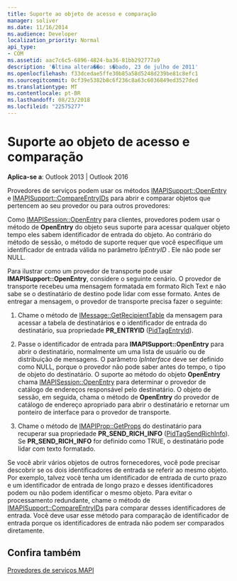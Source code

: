 ```yaml
---
title: Suporte ao objeto de acesso e comparação
manager: soliver
ms.date: 11/16/2014
ms.audience: Developer
localization_priority: Normal
api_type:
- COM
ms.assetid: aac7c6c5-6896-4824-ba36-81bb292777a9
description: '�ltima altera��o: s�bado, 23 de julho de 2011'
ms.openlocfilehash: f33dcedae5ffe30b85a58d5248d239be81c8efc1
ms.sourcegitcommit: 0cf39e5382b8c6f236c8a63c6036849ed3527ded
ms.translationtype: MT
ms.contentlocale: pt-BR
ms.lasthandoff: 08/23/2018
ms.locfileid: "22575277"
---
```

# <a name="supporting-object-access-and-comparison"></a>Suporte ao objeto de acesso e comparação

  
  
**Aplica-se a**: Outlook 2013 | Outlook 2016 
  
Provedores de serviços podem usar os métodos [IMAPISupport::OpenEntry](imapisupport-openentry.md) e [IMAPISupport::CompareEntryIDs](imapisupport-compareentryids.md) para abrir e comparar objetos que pertencem ao seu provedor ou para outros provedores: 
  
Como [IMAPISession::OpenEntry](imapisession-openentry.md) para clientes, provedores podem usar o método de **OpenEntry** do objeto seus suporte para acessar qualquer objeto tempo eles sabem identificador de entrada do objeto. Ao contrário do método de sessão, o método de suporte requer que você especifique um identificador de entrada válida no parâmetro _lpEntryID_ . Ele não pode ser NULL. 
  
Para ilustrar como um provedor de transporte pode usar **IMAPISupport::OpenEntry**, considere o seguinte cenário. O provedor de transporte recebeu uma mensagem formatada em formato Rich Text e não sabe se o destinatário de destino pode lidar com esse formato. Antes de entregar a mensagem, o provedor de transporte precisa fazer o seguinte:
  
1. Chame o método de [IMessage::GetRecipientTable](imessage-getrecipienttable.md) da mensagem para acessar a tabela de destinatários e o identificador de entrada do destinatário, sua propriedade **PR_ENTRYID** ([PidTagEntryId](pidtagentryid-canonical-property.md)).
    
2. Passe o identificador de entrada para **IMAPISupport::OpenEntry** para abrir o destinatário, normalmente um uma lista de usuário ou de distribuição de mensagens. O parâmetro _lpInterface_ deve ser definido como NULL, porque o provedor não pode saber antes do tempo, o tipo de objeto do destinatário. O suporte ao método do objeto **OpenEntry** chama [IMAPISession::OpenEntry](imapisession-openentry.md) para determinar o provedor de catálogo de endereços responsável pelo destinatário. O objeto de sessão, em seguida, chama o método de **OpenEntry** do provedor de catálogo de endereço apropriado para abrir o destinatário e retornar um ponteiro de interface para o provedor de transporte. 
    
3. Chame o método de [IMAPIProp::GetProps](imapiprop-getprops.md) do destinatário para recuperar sua propriedade **PR_SEND_RICH_INFO** ([PidTagSendRichInfo](pidtagsendrichinfo-canonical-property.md)). Se **PR_SEND_RICH_INFO** for definido como TRUE, o destinatário pode lidar com texto formatado. 
    
Se você abrir vários objetos de outros fornecedores, você pode precisar descobrir se os dois identificadores de entrada se referir ao mesmo objeto. Por exemplo, talvez você tenha um identificador de entrada de curto prazo e um identificador de entrada de longo prazo e desses identificadores podem ou não podem identificar o mesmo objeto. Para evitar o processamento redundante, chame o método de [IMAPISupport::CompareEntryIDs](imapisupport-compareentryids.md) para comparar desses identificadores de entrada. Você deve usar esse método para comparação de identificador de entrada porque os identificadores de entrada não podem ser comparados diretamente. 
  
## <a name="see-also"></a>Confira também



[Provedores de serviços MAPI](mapi-service-providers.md)


